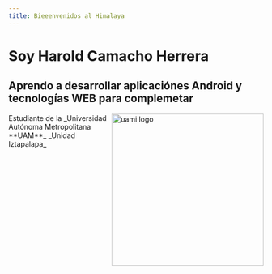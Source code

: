 ```yaml
---
title: Bieeenvenidos al Himalaya
---
```

# Soy Harold Camacho Herrera

## Aprendo a desarrollar aplicaciónes Android y tecnologías WEB para complemetar

<img src="https://lh3.googleusercontent.com/proxy/jtzjTc-BFh1eHQdGLSXboD7PCWEeNrGE32y-yEBVPcRuVf8WlduZQpr4l4XVcFwvtnbsKBL1kA9XNELYZ8iPPYGfHQVPB4F6_UPSo41fidmbrZlZmA2UTkI" alt="uami logo" width=300px align="right">
Estudiante de la _Universidad Autónoma Metropolitana **UAM**_ _Unidad Iztapalapa_
